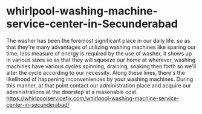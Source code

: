 # whirlpool-washing-machine-service-center-in-Secunderabad
The washer has been the foremost significant place in our daily life. so as that they're many advantages of utilizing washing machines like sparing our time, less measure of energy is required by the use of washer, it shows up in various sizes so as that they will squeeze our home at wherever, washing machines have various cycles spinning, draining, soaking then forth so we'll alter the cycle according to our necessity. Along these lines, there's the likelihood of happening inconveniences by your washing machines. During this manner, at that point contact our administration place and acquire our administrations at the doorstep at a reasonable cost.  https://whirlpoolservicefix.com/whirlpool-washing-machine-service-center-in-secunderabad/
